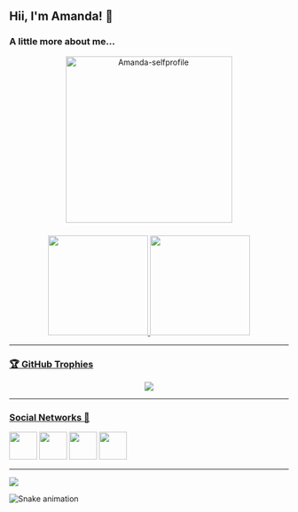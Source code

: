 ## Hii, I'm Amanda! 💮

### A little more about me...
<div align="center">
  <img align="center" alt="Amanda-selfprofile" height="300"  src="https://user-images.githubusercontent.com/72527935/187032334-6af8de5c-4091-4876-8e6e-1e31bae3aaba.png">
</div>

###

<div align="center">
  <a href="https://github.com/amndalsr">
  <img height="180em" src="https://github-readme-stats.vercel.app/api?username=amndalsr&show_icons=true&theme=dracula&include_all_commits=true&count_private=true"/>
  <img height="180em" src="https://github-readme-stats.vercel.app/api/top-langs/?username=amndalsr&layout=compact&langs_count=7&theme=dracula"/>
</div>

---

### 🏆 GitHub Trophies
<div align="center">
<img src="https://github-profile-trophy.vercel.app/?username=amndalsr&theme=dracula&no-frame=true&no-bg=false&margin-w=4">
</div>

---

### **Social Networks 💭**

<div>
 <a href="https://www.linkedin.com/in/amanda-laís-757ba9209"> <img height="50" src="https://user-images.githubusercontent.com/72527935/187031893-1b150a7d-32e5-4536-98d8-5da7fee15ad1.png" ></a>
 <a href="https://github.com/amndalsr"> <img height="50" src="https://user-images.githubusercontent.com/72527935/187031871-8b6ee618-730e-48e5-9e98-fef2e2f8f4c1.png"></a>
 <a href="https://instagram.com/amnda.lsr"> <img height="50" src="https://user-images.githubusercontent.com/72527935/187031878-b5ac7097-2077-44f4-badf-6ab6564ddb95.png"></a>
 <a href="https://twitter.com/amndallsr"> <img height="50" src="https://user-images.githubusercontent.com/72527935/187031892-12f80728-0b4a-4abd-9fd8-0ed789708c3a.png"></a>
</div>

---
[![](https://visitcount.itsvg.in/api?id=amndalsr&icon=5&color=0)](https://visitcount.itsvg.in)
  
  ![Snake animation](https://github.com/amndalsr/amndalsr/blob/output/github-contribution-grid-snake.svg)
